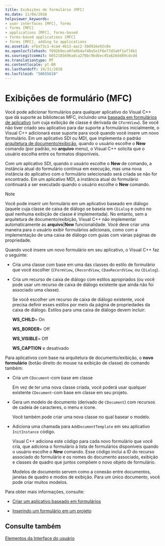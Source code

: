 ```yaml
---
title: Exibições de formulário (MFC)
ms.date: 11/04/2016
helpviewer_keywords:
- user interfaces [MFC], forms
- forms [MFC]
- applications [MFC], forms-based
- forms-based applications [MFC]
- forms [MFC], adding to applications
ms.assetid: efbe73c1-4ca4-4613-aac2-30d916e92c0e
ms.openlocfilehash: f092b9eca0fe0b4af40a5e1f6e77d3a0f1af74b1
ms.sourcegitcommit: 6052185696adca270bc9bdbec45a626dd89cdcdd
ms.translationtype: MT
ms.contentlocale: pt-BR
ms.lasthandoff: 10/31/2018
ms.locfileid: "50655618"
---
```

# <a name="form-views-mfc"></a>Exibições de formulário (MFC)

Você pode adicionar formulários para qualquer aplicativo do Visual C++ que dá suporte as bibliotecas MFC, incluindo uma [baseada em formulários de aplicativo](../mfc/reference/creating-a-forms-based-mfc-application.md) (um cuja exibição de classe é derivada de `CFormView`). Se você não tiver criado seu aplicativo para dar suporte a formulários inicialmente, o Visual C++ adicionará esse suporte para você quando você insere um novo formulário. Em um aplicativo SDI ou MDI, que implementa o padrão [arquitetura de documento/exibição](../mfc/document-view-architecture.md), quando o usuário escolhe o **New** comando (por padrão, no **arquivo** menu), o Visual C++ solicita que o usuário escolha entre os formatos disponíveis.

Com um aplicativo SDI, quando o usuário escolhe o **New** de comando, a instância atual do formulário continua em execução, mas uma nova instância do aplicativo com o formulário selecionado será criada se não for encontrado. Em um aplicativo MDI, a instância atual do formulário continuará a ser executado quando o usuário escolhe o **New** comando.

> [!NOTE]
>  Você pode inserir um formulário em um aplicativo baseado em diálogo (aquele cuja classe de caixa de diálogo se baseia em `CDialog` e outro no qual nenhuma exibição de classe é implementada). No entanto, sem a arquitetura de documento/exibição, Visual C++ não implementar automaticamente as **arquivo**&#124;**New** funcionalidade. Você deve criar uma maneira para o usuário exibir formulários adicionais, como com a implementação de uma caixa de diálogo com guias com várias páginas de propriedade.

Quando você insere um novo formulário em seu aplicativo, o Visual C++ faz o seguinte:

- Cria uma classe com base em uma das classes do estilo de formulário que você escolher (`CFormView`, `CRecordView`, `CDaoRecordView`, ou `CDialog`).

- Cria um recurso de caixa de diálogo com estilos apropriados (ou você pode usar um recurso de caixa de diálogo existente que ainda não foi associado uma classe).

   Se você escolher um recurso de caixa de diálogo existente, você precisa definir esses estilos por meio da página de propriedades da caixa de diálogo. Estilos para uma caixa de diálogo devem incluir:

     **WS_CHILD**= On

     **WS_BORDER**= Off

     **WS_VISIBLE**= Off

     **WS_CAPTION =** desativado

Para aplicativos com base na arquitetura de documento/exibição, o **novo formulário** (botão direito do mouse na exibição de classe) do comando também:

- Cria um `CDocument`-com base em classe

   Em vez de ter uma nova classe criada, você poderá usar qualquer existente `CDocument`-com base em classe em seu projeto.

- Gera um modelo de documento (derivado de `CDocument`) com recursos de cadeia de caracteres, o menu e ícone.

   Você também pode criar uma nova classe no qual basear o modelo.

- Adiciona uma chamada para `AddDocumentTemplate` em seu aplicativo `InitInstance` código.

   Visual C++ adiciona este código para cada novo formulário que você cria, que adiciona o formulário à lista de formulários disponíveis quando o usuário escolhe o **New** comando. Esse código inclui a ID do recurso associado do formulário e os nomes do documento associado, exibição e classes de quadro que juntos compõem o novo objeto de formulário.

   Modelos de documento servem como a conexão entre documentos, janelas de quadro e modos de exibição. Para um único documento, você pode criar muitos modelos.

Para obter mais informações, consulte:

- [Criar um aplicativo baseado em formulários](../mfc/reference/creating-a-forms-based-mfc-application.md)

- [Inserindo um formulário em um projeto](../mfc/inserting-a-form-into-a-project.md)

## <a name="see-also"></a>Consulte também

[Elementos da Interface do usuário](../mfc/user-interface-elements-mfc.md)
